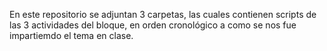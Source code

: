 En este repositorio se adjuntan 3 carpetas, las cuales contienen scripts de las 3 actividades del bloque, en orden cronológico a como se nos fue impartiemdo el tema en clase.
